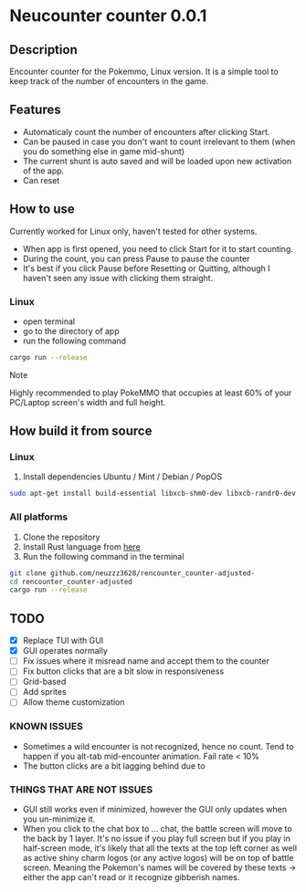 # Neucounter counter 0.0.1

## Description
Encounter counter for the Pokemmo, Linux version.
It is a simple tool to keep track of the number of encounters in the game.

## Features
- Automaticaly count the number of encounters after clicking Start.
- Can be paused in case you don't want to count irrelevant to them (when you do something else in game mid-shunt)
- The current shunt is auto saved and will be loaded upon new activation of the app.
- Can reset


## How to use
Currently worked for Linux only, haven't tested for other systems.
- When app is first opened, you need to click Start for it to start counting.
- During the count, you can press Pause to pause the counter
- It's best if you click Pause before Resetting or Quitting, although I haven't seen any issue with clicking them straight.

### Linux
- open terminal
- go to the directory of app
- run the following command
```bash
cargo run --release
```

> [!NOTE]
Highly recommended to play PokeMMO that occupies at least 60% of your PC/Laptop screen's width and full height.

## How build it from source 

### Linux
1. Install dependencies
Ubuntu / Mint / Debian / PopOS
```bash
sudo apt-get install build-essential libxcb-shm0-dev libxcb-randr0-dev xcb git libxcb1 libxrandr2 libdbus-1-3
```

### All platforms
1. Clone the repository
2. Install Rust language from [here](https://www.rust-lang.org/tools/install) 
3. Run the following command in the terminal
```bash
git clone github.com/neuzzz3628/rencounter_counter-adjusted-
cd rencounter_counter-adjusted
cargo run --release
```

## TODO
- [x] Replace TUI with GUI
- [x] GUI operates normally
- [ ] Fix issues where it misread name and accept them to the counter
- [ ] Fix button clicks that are a bit slow in responsiveness
- [ ] Grid-based
- [ ] Add sprites
- [ ] Allow theme customization

### KNOWN ISSUES
- Sometimes a wild encounter is not recognized, hence no count. Tend to happen if you alt-tab mid-encounter animation. Fail rate < 10%
- The button clicks are a bit lagging behind due to 

### THINGS THAT ARE NOT ISSUES
- GUI still works even if minimized, however the GUI only updates when you un-minimize it.
- When you click to the chat box to ... chat, the battle screen will move to the back by 1 layer. It's no issue if you play full screen but if you play in half-screen mode, it's likely that all the texts at the top left corner as well as active shiny charm logos (or any active logos) will be on top of battle screen. Meaning the Pokemon's names will be covered by these texts -> either the app can't read or it recognize gibberish names.
